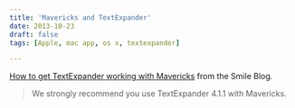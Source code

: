```yaml
---
title: 'Mavericks and TextExpander'
date: 2013-10-23
draft: false
tags: [Apple, mac app, os x, textexpander]

---
```


[How to get TextExpander working with Mavericks](http://smilesoftware.com/blog/entry/textexpander-and-mavericks) from the Smile Blog.

> We strongly recommend you use TextExpander 4.1.1 with Mavericks.